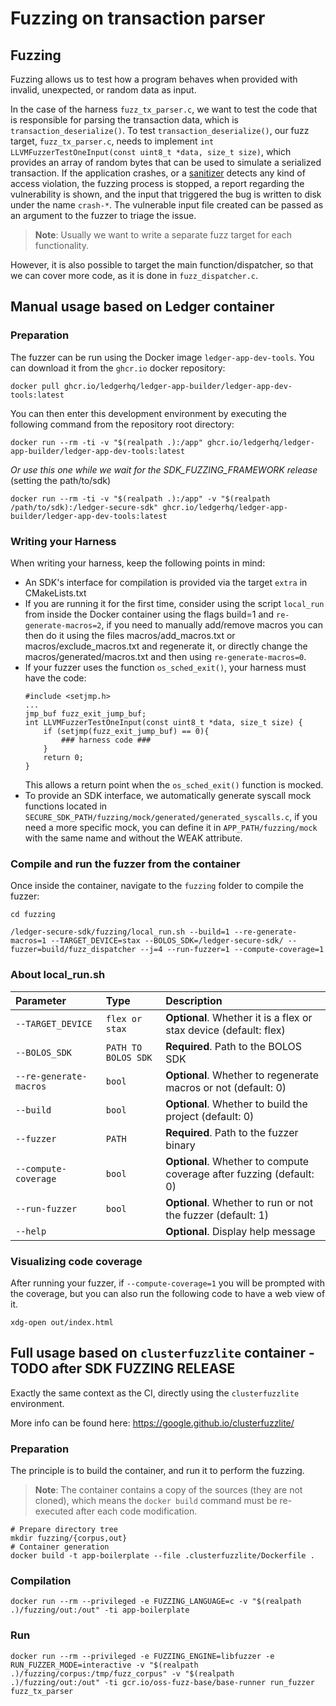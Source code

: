 # Fuzzing on transaction parser

## Fuzzing

Fuzzing allows us to test how a program behaves when provided with invalid, unexpected, or random data as input.

In the case of the harness `fuzz_tx_parser.c`, we want to test the code that is responsible for parsing the transaction data, which is `transaction_deserialize()`. To test `transaction_deserialize()`, our fuzz target, `fuzz_tx_parser.c`, needs to implement `int LLVMFuzzerTestOneInput(const uint8_t *data, size_t size)`, which provides an array of random bytes that can be used to simulate a serialized transaction. If the application crashes, or a [sanitizer](https://github.com/google/sanitizers) detects any kind of access violation, the fuzzing process is stopped, a report regarding the vulnerability is shown, and the input that triggered the bug is written to disk under the name `crash-*`. The vulnerable input file created can be passed as an argument to the fuzzer to triage the issue.

> **Note**: Usually we want to write a separate fuzz target for each functionality.

However, it is also possible to target the main function/dispatcher, so that we can cover more code, as it is done in `fuzz_dispatcher.c`.

## Manual usage based on Ledger container

### Preparation

The fuzzer can be run using the Docker image `ledger-app-dev-tools`. You can download it from the `ghcr.io` docker repository:

```console
docker pull ghcr.io/ledgerhq/ledger-app-builder/ledger-app-dev-tools:latest
```

You can then enter this development environment by executing the following command from the repository root directory:

```console
docker run --rm -ti -v "$(realpath .):/app" ghcr.io/ledgerhq/ledger-app-builder/ledger-app-dev-tools:latest
```
*Or use this one while we wait for the SDK_FUZZING_FRAMEWORK release* (setting the path/to/sdk)

```console
docker run --rm -ti -v "$(realpath .):/app" -v "$(realpath /path/to/sdk):/ledger-secure-sdk" ghcr.io/ledgerhq/ledger-app-builder/ledger-app-dev-tools:latest
```
### Writing your Harness
When writing your harness, keep the following points in mind:
* An SDK's interface for compilation is provided via the target ```extra``` in CMakeLists.txt
* If you are running it for the first time, consider using the script ```local_run``` from inside the Docker container using the flags build=1 and ```re-generate-macros=2```, if you need to manually add/remove macros you can then do it using the files macros/add_macros.txt or macros/exclude_macros.txt and regenerate it, or directly change the macros/generated/macros.txt and then using ```re-generate-macros=0```.
* If your fuzzer uses the function ```os_sched_exit()```, your harness must have the code:
    ```console
    #include <setjmp.h>
    ...
    jmp_buf fuzz_exit_jump_buf;
    int LLVMFuzzerTestOneInput(const uint8_t *data, size_t size) {
        if (setjmp(fuzz_exit_jump_buf) == 0){
            ### harness code ###
        }
        return 0;
    }
    ``` 
    This allows a return point when the ```os_sched_exit()``` function is mocked.
* To provide an SDK interface, we automatically generate syscall mock functions located in ```SECURE_SDK_PATH/fuzzing/mock/generated/generated_syscalls.c```, if you need a more specific mock, you can define it in ```APP_PATH/fuzzing/mock``` with the same name and without the WEAK attribute.

### Compile and run the fuzzer from the container

Once inside the container, navigate to the ```fuzzing``` folder to compile the fuzzer:

```console
cd fuzzing

/ledger-secure-sdk/fuzzing/local_run.sh --build=1 --re-generate-macros=1 --TARGET_DEVICE=stax --BOLOS_SDK=/ledger-secure-sdk/ --fuzzer=build/fuzz_dispatcher --j=4 --run-fuzzer=1 --compute-coverage=1
```

### About local_run.sh

| Parameter | Type     | Description                |
| :-------- | :------- | :------------------------- |
| `--TARGET_DEVICE` | `flex or stax` | **Optional**. Whether it is a flex or stax device (default: flex) |
| `--BOLOS_SDK` | `PATH TO BOLOS SDK` | **Required**. Path to the BOLOS SDK |
| `--re-generate-macros` | `bool` | **Optional**. Whether to regenerate macros or not (default: 0) |
| `--build` | `bool` | **Optional**. Whether to build the project (default: 0) |
| `--fuzzer` | `PATH` | **Required**. Path to the fuzzer binary |
| `--compute-coverage` | `bool` | **Optional**. Whether to compute coverage after fuzzing (default: 0) |
| `--run-fuzzer` | `bool` | **Optional**. Whether to run or not the fuzzer (default: 1) |
| `--help` |  | **Optional**. Display help message |

### Visualizing code coverage

After running your fuzzer, if ```--compute-coverage=1``` you will be prompted with the coverage, but you can also run the following code to have a web view of it.
```console
xdg-open out/index.html
```

## Full usage based on `clusterfuzzlite` container - TODO after SDK FUZZING RELEASE

Exactly the same context as the CI, directly using the `clusterfuzzlite` environment.

More info can be found here:
<https://google.github.io/clusterfuzzlite/>

### Preparation

The principle is to build the container, and run it to perform the fuzzing.

> **Note**: The container contains a copy of the sources (they are not cloned), which means the `docker build` command must be re-executed after each code modification.

```console
# Prepare directory tree
mkdir fuzzing/{corpus,out}
# Container generation
docker build -t app-boilerplate --file .clusterfuzzlite/Dockerfile .
```

### Compilation

```console
docker run --rm --privileged -e FUZZING_LANGUAGE=c -v "$(realpath .)/fuzzing/out:/out" -ti app-boilerplate
```

### Run

```console
docker run --rm --privileged -e FUZZING_ENGINE=libfuzzer -e RUN_FUZZER_MODE=interactive -v "$(realpath .)/fuzzing/corpus:/tmp/fuzz_corpus" -v "$(realpath .)/fuzzing/out:/out" -ti gcr.io/oss-fuzz-base/base-runner run_fuzzer fuzz_tx_parser
```

